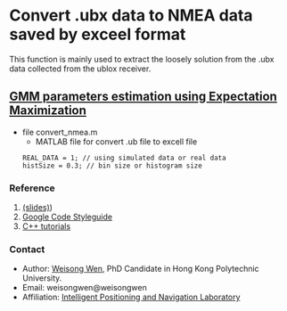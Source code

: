 # Convert .ubx data to NMEA data saved by exceel format 
This function is mainly used to extract the loosely solution from the .ubx data collected from the ublox receiver.
## [GMM parameters estimation using Expectation Maximization](https://brilliant.org/wiki/gaussian-mixture-model/)

- file convert_nmea.m
    - MATLAB file for convert .ub file to excell file
    ```
    REAL_DATA = 1; // using simulated data or real data
    histSize = 0.3; // bin size or histogram size
    ```

### Reference
1. [(slides)](https://www.ipb.uni-bonn.de/wp-content/uploads/2018/05/lecture_1.pdf))
2. [Google Code Styleguide](https://google.github.io/styleguide/cppguide.html)
3. [C++ tutorials](http://www.cplusplus.com/doc/tutorial/)


### Contact
- Author: [Weisong Wen](https://weisongwen.wixsite.com/weisongwen), PhD Candidate in Hong Kong Polytechnic University.
- Email: weisongwen@weisongwen
- Affiliation: [Intelligent Positioning and Navigation Laboratory](https://www.polyu-ipn-lab.com/)